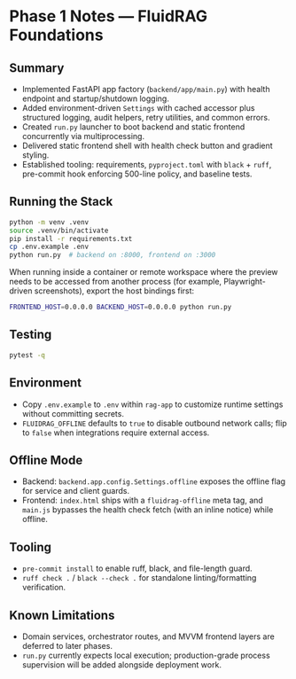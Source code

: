 # Phase 1 Notes — FluidRAG Foundations

## Summary
- Implemented FastAPI app factory (`backend/app/main.py`) with health endpoint and startup/shutdown logging.
- Added environment-driven `Settings` with cached accessor plus structured logging, audit helpers, retry utilities, and common errors.
- Created `run.py` launcher to boot backend and static frontend concurrently via multiprocessing.
- Delivered static frontend shell with health check button and gradient styling.
- Established tooling: requirements, `pyproject.toml` with `black` + `ruff`, pre-commit hook enforcing 500-line policy, and baseline tests.

## Running the Stack
```bash
python -m venv .venv
source .venv/bin/activate
pip install -r requirements.txt
cp .env.example .env
python run.py  # backend on :8000, frontend on :3000
```

When running inside a container or remote workspace where the preview needs to
be accessed from another process (for example, Playwright-driven screenshots),
export the host bindings first:

```bash
FRONTEND_HOST=0.0.0.0 BACKEND_HOST=0.0.0.0 python run.py
```

## Testing
```bash
pytest -q
```

## Environment
- Copy `.env.example` to `.env` within `rag-app` to customize runtime settings without committing secrets.
- `FLUIDRAG_OFFLINE` defaults to `true` to disable outbound network calls; flip to `false` when integrations require external access.

## Offline Mode
- Backend: `backend.app.config.Settings.offline` exposes the offline flag for service and client guards.
- Frontend: `index.html` ships with a `fluidrag-offline` meta tag, and `main.js` bypasses the health check fetch (with an inline notice) while offline.

## Tooling
- `pre-commit install` to enable ruff, black, and file-length guard.
- `ruff check .` / `black --check .` for standalone linting/formatting verification.

## Known Limitations
- Domain services, orchestrator routes, and MVVM frontend layers are deferred to later phases.
- `run.py` currently expects local execution; production-grade process supervision will be added alongside deployment work.
